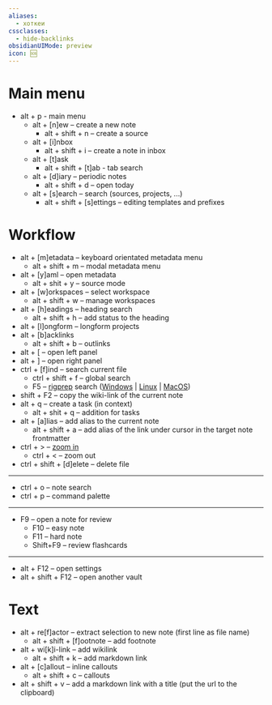 ```yaml
---
aliases:
  - хоткеи
cssclasses:
  - hide-backlinks
obsidianUIMode: preview
icon: 🆘
---
```


# Main menu

- alt + p - main menu
	- alt + [n]ew – create a new note
		- alt + shift + n – create a source
	- alt + [i]nbox
		- alt + shift + i – create a note in inbox
	- alt + [t]ask
		- alt + shift + [t]ab - tab search
	- alt + [d]iary – periodic notes
		- alt + shift + d – open today
	- alt + [s]earch – search (sources, projects, ...)
		- alt + shift + [s]ettings – editing templates and prefixes

# Workflow

- alt + [m]etadata – keyboard orientated metadata menu
	- alt + shift + m – modal metadata menu
- alt + [y]aml – open metadata
	- alt + shit + y – source mode
- alt + [w]orkspaces – select workspace
	- alt + shift + w – manage workspaces
- alt + [h]eadings – heading search
	- alt + shift + h – add status to the heading
- alt + [l]ongform – longform projects
- alt + [b]acklinks
	- alt + shift + b – outlinks
- alt + \[ – open left panel
- alt + \] – open right panel
- ctrl + [f]ind – search current file
	- ctrl + shift + f – global search
	- F5 – [rigprep](https://github.com/BurntSushi/ripgrep) search ([Windows](https://community.chocolatey.org/packages/ripgrep) | [Linux](https://archlinux.org/packages/extra/x86_64/ripgrep/) | [MacOS](https://formulae.brew.sh/formula/ripgrep#default))
- shift + F2 – copy the wiki-link of the current note
- alt + q – create a task (in context)
	- alt + shit + q – addition for tasks
- alt + [a]lias – add alias to the current note
	- alt + shift + a – add alias of the link under cursor in the target note frontmatter
- ctrl + > – [zoom in](obsidian://show-plugin?id=obsidian-zoom)
	- ctrl + < – zoom out
- ctrl + shift + [d]elete – delete file

___

- ctrl + o – note search
- ctrl + p – command palette

___

- F9 – open a note for review
	- F10 – easy note
	- F11 – hard note
	- Shift+F9 – review flashcards

___

- alt + F12 – open settings
- alt + shift + F12 – open another vault

# Text

- alt + re[f]actor – extract selection to new note (first line as file name)
	- alt + shift + [f]ootnote – add footnote
- alt + wi[k]i-link – add wikilink
	- alt + shift + k – add markdown link
- alt + [c]allout – inline callouts
	- alt + shift + c – callouts
- alt + shift + v – add a markdown link with a title (put the url to the clipboard)
